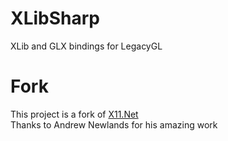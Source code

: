 # XLibSharp
XLib and GLX bindings for LegacyGL

# Fork
This project is a fork of [X11.Net](https://github.com/ajnewlands/X11.Net)<br>
Thanks to Andrew Newlands for his amazing work